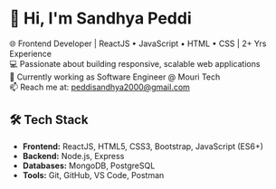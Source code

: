 # 👋 Hi, I'm Sandhya Peddi

🌐 Frontend Developer | ReactJS • JavaScript • HTML • CSS | 2+ Yrs Experience  
💻 Passionate about building responsive, scalable web applications  
🎯 Currently working as Software Engineer @ Mouri Tech  
📫 Reach me at: peddisandhya2000@gmail.com  

## 🛠️ Tech Stack
- **Frontend:** ReactJS, HTML5, CSS3, Bootstrap, JavaScript (ES6+)
- **Backend:** Node.js, Express
- **Databases:** MongoDB, PostgreSQL
- **Tools:** Git, GitHub, VS Code, Postman

